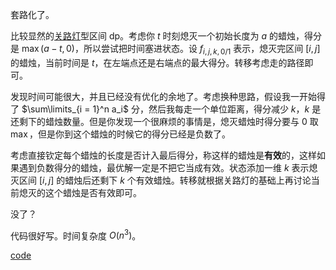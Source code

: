 套路化了。

比较显然的[关路灯](https://www.luogu.com.cn/problem/P1220)型区间 dp。考虑你 $t$ 时刻熄灭一个初始长度为 $a$ 的蜡烛，得分是 $\max(a - t, 0)$，所以尝试把时间塞进状态。设 $f_{i, j, k, 0/1}$ 表示，熄灭完区间 $[i, j]$ 的蜡烛，当前时间是 $t$，在左端点还是右端点的最大得分。转移考虑走的路径即可。

发现时间可能很大，并且已经没有优化的余地了。考虑换种思路，假设我一开始得了 $\sum\limits_{i = 1}^n a_i$ 分，然后我每走一个单位距离，得分减少 $k$，$k$ 是还剩下的蜡烛数量。但是你发现一个很麻烦的事情是，熄灭蜡烛时得分要与 $0$ 取 $\max$，但是你到这个蜡烛的时候它的得分已经是负数了。

考虑直接钦定每个蜡烛的长度是否计入最后得分，称这样的蜡烛是**有效**的，这样如果遇到负数得分的蜡烛，最优解一定是不把它当成有效。状态添加一维 $k$ 表示熄灭区间 $[i, j]$ 的蜡烛后还剩下 $k$ 个有效蜡烛。转移就根据关路灯的基础上再讨论当前熄灭的这个蜡烛是否有效即可。

没了？

代码很好写。时间复杂度 $O(n^3)$。

[code](https://atcoder.jp/contests/abc219/submissions/42259796)